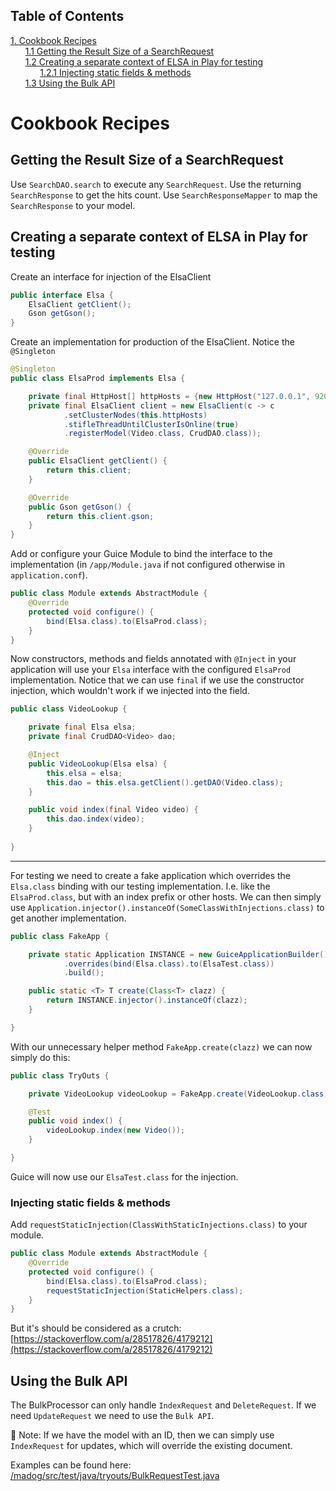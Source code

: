 ## Table of Contents
[1. Cookbook Recipes](#cookbook-recipes)<br>
&nbsp;&nbsp;&nbsp;&nbsp;&nbsp;&nbsp;[1.1 Getting the Result Size of a SearchRequest](#getting-the-result-size-of-a-searchrequest)<br>
&nbsp;&nbsp;&nbsp;&nbsp;&nbsp;&nbsp;[1.2 Creating a separate context of ELSA in Play for testing](#creating-a-separate-context-of-elsa-in-play-for-testing)<br>
&nbsp;&nbsp;&nbsp;&nbsp;&nbsp;&nbsp;&nbsp;&nbsp;&nbsp;&nbsp;&nbsp;&nbsp;[1.2.1 Injecting static fields & methods](#injecting-static-fields--methods)<br>
&nbsp;&nbsp;&nbsp;&nbsp;&nbsp;&nbsp;[1.3 Using the Bulk API](#using-the-bulk-api)<br>
# Cookbook Recipes
## Getting the Result Size of a SearchRequest

Use `SearchDAO.search` to execute any `SearchRequest`. Use the returning `SearchResponse` to get the hits count. Use `SearchResponseMapper` to map the `SearchResponse` to your model.

## Creating a separate context of ELSA in Play for testing

Create an interface for injection of the ElsaClient


```JAVA
public interface Elsa {
    ElsaClient getClient();
    Gson getGson();
}
```


Create an implementation for production of the ElsaClient. Notice the `@Singleton`


```JAVA
@Singleton
public class ElsaProd implements Elsa {

    private final HttpHost[] httpHosts = {new HttpHost("127.0.0.1", 9200, "http")};
    private final ElsaClient client = new ElsaClient(c -> c
            .setClusterNodes(this.httpHosts)
            .stifleThreadUntilClusterIsOnline(true)
            .registerModel(Video.class, CrudDAO.class));

    @Override
    public ElsaClient getClient() {
        return this.client;
    }

    @Override
    public Gson getGson() {
        return this.client.gson;
    }
}
```


Add or configure your Guice Module to bind the interface to the implementation (in `/app/Module.java` if not configured otherwise in `application.conf`).


```JAVA
public class Module extends AbstractModule {
    @Override
    protected void configure() {
        bind(Elsa.class).to(ElsaProd.class);
    }
}
```


Now constructors, methods and fields annotated with `@Inject` in your application will use your `Elsa` interface with the configured `ElsaProd` implementation. Notice that we can use `final` if we use the constructor injection, which wouldn't work if we injected into the field.


```JAVA
public class VideoLookup {

    private final Elsa elsa;
    private final CrudDAO<Video> dao;

    @Inject
    public VideoLookup(Elsa elsa) {
        this.elsa = elsa;
        this.dao = this.elsa.getClient().getDAO(Video.class);
    }

    public void index(final Video video) {
        this.dao.index(video);
    }
    
}
```

---

For testing we need to create a fake application which overrides the `Elsa.class` binding with our testing implementation. I.e. like the `ElsaProd.class`, but with an index prefix or other hosts. We can then simply use `Application.injector().instanceOf(SomeClassWithInjections.class)` to get another implementation. 


```JAVA
public class FakeApp {

    private static Application INSTANCE = new GuiceApplicationBuilder()
            .overrides(bind(Elsa.class).to(ElsaTest.class))
            .build();

    public static <T> T create(Class<T> clazz) {
        return INSTANCE.injector().instanceOf(clazz);
    }

}
```


With our unnecessary helper method `FakeApp.create(clazz)` we can now simply do this: 


```JAVA
public class TryOuts {

    private VideoLookup videoLookup = FakeApp.create(VideoLookup.class);

    @Test
    public void index() {
        videoLookup.index(new Video());
    }

}
```


Guice will now use our `ElsaTest.class` for the injection.

### Injecting static fields & methods

Add `requestStaticInjection(ClassWithStaticInjections.class)` to your module.


```JAVA
public class Module extends AbstractModule {
    @Override
    protected void configure() {
        bind(Elsa.class).to(ElsaProd.class);
        requestStaticInjection(StaticHelpers.class);
    }
}
```


But it's should be considered as a crutch: [https://stackoverflow.com/a/28517826/4179212](https://stackoverflow.com/a/28517826/4179212)

## Using the Bulk API

The BulkProcessor can only handle `IndexRequest` and `DeleteRequest`. If we need `UpdateRequest` we need to use the `Bulk API`.


:mag_right:  Note: If we have the model with an ID, then we can simply use `IndexRequest` for updates, which will override the existing document.


Examples can be found here: [/madog/src/test/java/tryouts/BulkRequestTest.java](/madog/src/test/java/tryouts/BulkRequestTest.java)

